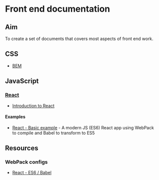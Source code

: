# Front end documentation

## Aim

To create a set of documents that covers most aspects of front end work.

## CSS

- [BEM](documentation/CSS/BEM.md)

## JavaScript

### [React](documentation/JavaScript/react)

- [Introduction to React](documentation/JavaScript/react/01-intro.md)

#### Examples

- [React - Basic example](documentation/JavaScript/react/examples/basic) - A modern JS (ES6) React app using WebPack to compile and Babel to transform to ES5


## Resources

### WebPack configs

- [React - ES6 / Babel](resources/webpack/react.webpack.config.js)
